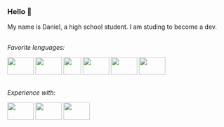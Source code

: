 <header>
  <link rel="stylesheet" href="https://cdn.jsdelivr.net/gh/devicons/devicon@v2.15.1/devicon.min.css">
</header>

### Hello 👋
My name is Daniel, a high school student. I am studing to become a dev.

##
_Favorite lenguages:_
<div style="display: inline">
  <img height="40" width="60" src="https://cdn.jsdelivr.net/gh/devicons/devicon/icons/csharp/csharp-original.svg"/>
  <img height="40" width="60"src="https://cdn.jsdelivr.net/gh/devicons/devicon/icons/cplusplus/cplusplus-original.svg"/>
  <img height="40" widht="60"src="https://cdn.jsdelivr.net/gh/devicons/devicon/icons/java/java-plain.svg"/>        
  <img height="40" width="60"src="https://cdn.jsdelivr.net/gh/devicons/devicon/icons/python/python-plain.svg"/>
  <img height="40" width="60" src="https://cdn.jsdelivr.net/gh/devicons/devicon/icons/javascript/javascript-plain.svg" />
  <img height="40" width="60" src="https://cdn.jsdelivr.net/gh/devicons/devicon/icons/typescript/typescript-original.svg" />
</div>

##
_Experience with:_ 
<div>
  <img height="40" width="60" src="https://cdn.jsdelivr.net/gh/devicons/devicon/icons/react/react-original-wordmark.svg" />
  <img height="40" width="60" src="https://cdn.jsdelivr.net/gh/devicons/devicon/icons/bootstrap/bootstrap-original.svg" />                 
  <img height="40" width="60" src="https://cdn.jsdelivr.net/gh/devicons/devicon/icons/flutter/flutter-original.svg" />          
</div>
